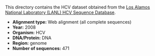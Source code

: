 This directory contains the HCV dataset obtained from the [Los Alamos National Laboratory (LANL) HCV Sequence Database](https://hcv.lanl.gov/content/sequence/NEWALIGN/align.html).

* **Alignment type:** Web alignment (all complete sequences)
* **Year:** 2008
* **Organism:** HCV
* **DNA/Protein:** DNA
* **Region:** genome
* **Number of sequences:** 471
